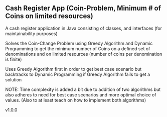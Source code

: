 ## Cash Register App (Coin-Problem, Minimum # of Coins on limited resources)

A cash register application in Java consisting of 
classes, and interfaces  (for maintainability purposes)

Solves the Coin-Change Problem using Greedy Algorithm and Dynamic Programming
to get the minimum number of Coins on a defined set of denominations and on
limited resources (number of coins per denomination is finite)

Uses Greedy Algorithm first in order to get best case scenario but backtracks
to Dynamic Programming if Greedy Algorithm fails to get a solution

NOTE: Time complexity is added a bit due to addition of two algorithms but
also adheres to need for best case scenarios and more optimal choice of values.
(Also to at least teach on how to implement both algorithms)

v1.0.0

